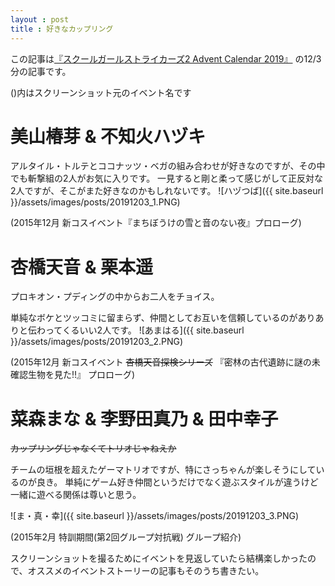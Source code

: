 ```yaml
---
layout : post
title : 好きなカップリング
---
```


この記事は[『スクールガールストライカーズ2 Advent Calendar 2019』](https://adventar.org/calendars/4503) の12/3分の記事です。

()内はスクリーンショット元のイベント名です

# 美山椿芽 & 不知火ハヅキ
アルタイル・トルテとココナッツ・ベガの組み合わせが好きなのですが、その中でも斬撃組の2人がお気に入りです。
一見すると剛と柔って感じがして正反対な2人ですが、そこがまた好きなのかもしれないです。
![ハヅつば]({{ site.baseurl }}/assets/images/posts/20191203_1.PNG)

(2015年12月 新コスイベント『まちぼうけの雪と音のない夜』プロローグ)


# 杏橋天音 & 栗本遥
プロキオン・プディングの中からお二人をチョイス。

単純なボケとツッコミに留まらず、仲間としてお互いを信頼しているのがありありと伝わってくるいい2人です。
![あまはる]({{ site.baseurl }}/assets/images/posts/20191203_2.PNG)

(2015年12月 新コスイベント ~~杏橋天音探検シリーズ~~ 『密林の古代遺跡に謎の未確認生物を見た!!』 プロローグ)

# 菜森まな & 李野田真乃 & 田中幸子
~~カップリングじゃなくてトリオじゃねえか~~

チームの垣根を超えたゲーマトリオですが、特にさっちゃんが楽しそうにしているのが良き。
単純にゲーム好き仲間というだけでなく遊ぶスタイルが違うけど一緒に遊べる関係は尊いと思う。

![ま・真・幸]({{  site.baseurl }}/assets/images/posts/20191203_3.PNG)

(2015年2月 特訓期間(第2回グループ対抗戦) グループ紹介)


スクリーンショットを撮るためにイベントを見返していたら結構楽しかったので、オススメのイベントストーリーの記事もそのうち書きたい。
